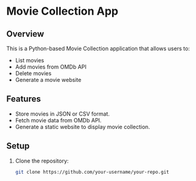 # Movie Collection App

## Overview
This is a Python-based Movie Collection application that allows users to:
- List movies
- Add movies from OMDb API
- Delete movies
- Generate a movie website

## Features
- Store movies in JSON or CSV format.
- Fetch movie data from OMDb API.
- Generate a static website to display movie collection.

## Setup
1. Clone the repository:
   ```bash
   git clone https://github.com/your-username/your-repo.git